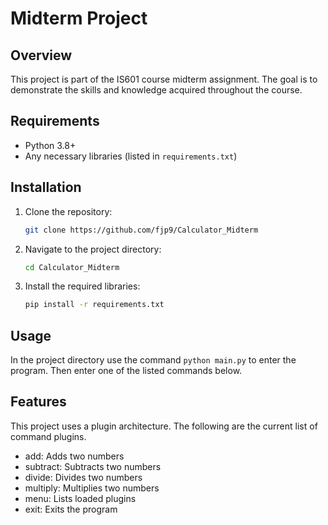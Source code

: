 # Midterm Project

## Overview
This project is part of the IS601 course midterm assignment. The goal is to demonstrate the skills and knowledge acquired throughout the course.

## Requirements
- Python 3.8+
- Any necessary libraries (listed in `requirements.txt`)

## Installation
1. Clone the repository:
    ```sh
    git clone https://github.com/fjp9/Calculator_Midterm
    ```
2. Navigate to the project directory:
    ```sh
    cd Calculator_Midterm
    ```
3. Install the required libraries:
    ```sh
    pip install -r requirements.txt
    ```

## Usage
In the project directory use the command `python main.py` to enter the program. Then enter one of the listed commands below.

## Features
This project uses a plugin architecture. The following are the current list of command plugins. 
- add: Adds two numbers
- subtract: Subtracts two numbers
- divide: Divides two numbers
- multiply: Multiplies two numbers
- menu: Lists loaded plugins
- exit: Exits the program 
